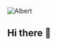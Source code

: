 ![Albert](https://github.com/Albert-S2/Albert-S2/assets/154522895/c575d235-387d-4c38-9383-351900eacdda)

## Hi there 👋

<!--
**Albert-S2/Albert-S2** is a ✨ _special_ ✨ repository because its `README.md` (this file) appears on your GitHub profile.

Here are some ideas to get you started:

- 🔭 I’m currently working on ...
- 🌱 I’m currently learning ...
- 👯 I’m looking to collaborate on ...
- 🤔 I’m looking for help with ...
- 💬 Ask me about ...
- 📫 How to reach me: ...
- 😄 Pronouns: ...
- ⚡ Fun fact: ...
-->
